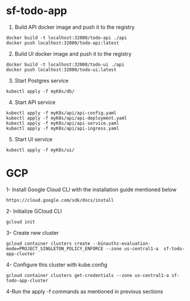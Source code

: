 # sf-todo-app

1. Build API docker image and push it to the registry
```console
docker build -t localhost:32000/todo-api ./api
docker push localhost:32000/todo-api:latest
```

2. Build UI docker image and push it to the registry
```console
docker build -t localhost:32000/todo-ui ./api
docker push localhost:32000/todo-ui:latest
```

3. Start Postgres service
```console
kubectl apply -f myK8s/db/
```

4. Start API service
```console
kubectl apply -f myK8s/api/api-config.yaml
kubectl apply -f myK8s/api/api-deployment.yaml
kubectl apply -f myK8s/api/api-service.yaml
kubectl apply -f myK8s/api/api-ingress.yaml
```

5. Start UI service
```console
kubectl apply -f myK8s/ui/
```


# GCP 

1- Install Google Cloud CLI with the installation guide mentioned below 
 ```console
 https://cloud.google.com/sdk/docs/install
 ```
2- Initialize GCloud CLI 
```console
gcloud init
```

3- Create new cluster 
```console
gcloud container clusters create --binauthz-evaluation-mode=PROJECT_SINGLETON_POLICY_ENFORCE --zone us-central1-a  sf-todo-app-cluster
```



4- Configure this cluster with kube.config
```console
gcloud container clusters get-credentials --zone us-central1-a sf-todo-app-cluster
```

4-Run the apply -f commands as mentioned in previous sections
